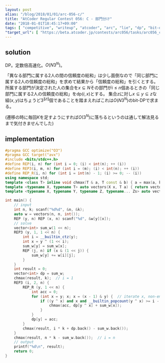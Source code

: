 ```yaml
---
layout: post
alias: "/blog/2018/01/01/arc-056-c/"
title: "AtCoder Regular Contest 056: C - 部門分け"
date: "2018-01-01T18:45:17+09:00"
tags: [ "competitive", "writeup", "atcoder", "arc", "lie", "dp", "bit-dp", "optimization" ]
"target_url": [ "https://beta.atcoder.jp/contests/arc056/tasks/arc056_c" ]
---
```


## solution

DP。定数倍高速化。$O(N3^N)$。

「異なる部門に属する$2$人の間の信頼度の総和」は少し面倒なので「同じ部門に属する$2$人の信頼度の総和」を求めて結果から「信頼度の総和」を引くとする。
所属する部門が決定された人の集合を$x \subseteq N$その部門が$i \le n$個あるときの「同じ部門に属する$2$人の信頼度の総和」を$\mathrm{dp}(i, x)$とする。
集合$z$に対し$x \subseteq y \subseteq z$な組$(x, y)$はちょうど$3^{\|z\|}$個であることを踏まえればこれは$O(N3^N)$のbit-DPで求まる。

(遷移の時に毎回$K$を足すようにすれば$O(3^N)$に落ちるというのは通して解法見るまで気付きませんでした)

## implementation

``` c++
#pragma GCC optimize("O3")
#pragma GCC target("avx")
#include <bits/stdc++.h>
#define REP(i, n) for (int i = 0; (i) < int(n); ++ (i))
#define REP3(i, m, n) for (int i = (m); (i) < int(n); ++ (i))
#define REP_R(i, n) for (int i = int(n) - 1; (i) >= 0; -- (i))
using namespace std;
template <class T> inline void chmax(T & a, T const & b) { a = max(a, b); }
template <typename X, typename T> auto vectors(X x, T a) { return vector<T>(x, a); }
template <typename X, typename Y, typename Z, typename... Zs> auto vectors(X x, Y y, Z z, Zs... zs) { auto cont = vectors(y, z, zs...); return vector<decltype(cont)>(x, cont); }

int main() {
    // input
    int n, k; scanf("%d%d", &n, &k);
    auto w = vectors(n, n, int());
    REP (y, n) REP (x, n) scanf("%d", &w[y][x]);
    // solve
    vector<int> sum_w(1 << n);
    REP3 (y, 1, 1 << n) {
        int i = __builtin_ctz(y);
        int x = y ^ (1 << i);
        sum_w[y] = sum_w[x];
        REP (j, n) if (x & (1 << j)) {
            sum_w[y] += w[i][j];
        }
    }
    int result = 0;
    vector<int> dp = sum_w;
    chmax(result, k);  // i = 1
    REP3 (i, 2, n) {
        REP_R (y, 1 << n) {
            int acc = 0;
            for (int x = y; x; x = (x - 1) & y) {  // iterate x, non-empty subsets of y, desc.
                if ((y ^ x) and x and __builtin_popcount(y ^ x) >= i - 1) {
                    chmax(acc, dp[y ^ x] + sum_w[x]);
                }
            }
            dp[y] = acc;
        }
        chmax(result, i * k + dp.back() - sum_w.back());
    }
    chmax(result, n * k - sum_w.back());  // i = n
    // output
    printf("%d\n", result);
    return 0;
}
```
